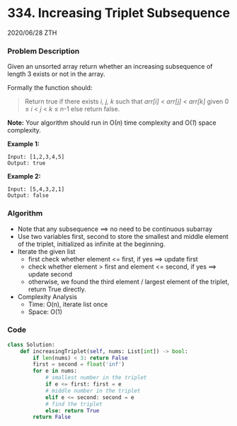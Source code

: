# 334. Increasing Triplet Subsequence

2020/06/28 ZTH

### Problem Description

Given an unsorted array return whether an increasing subsequence of length 3 exists or not in the array.

Formally the function should:

> Return true if there exists *i, j, k*
> such that *arr[i]* < *arr[j]* < *arr[k]* given 0 ≤ *i* < *j* < *k* ≤ *n*-1 else return false.

**Note:** Your algorithm should run in O(*n*) time complexity and O(*1*) space complexity.

**Example 1:**

```
Input: [1,2,3,4,5]
Output: true
```

**Example 2:**

```
Input: [5,4,3,2,1]
Output: false
```



### Algorithm

* Note that any subsequence ==> no need to be continuous subarray
* Use two variables first, second to store the smallest and middle element of the triplet, initialized as infinite at the beginning.
* Iterate the given list
  *  first check whether element <= first, if yes ==> update first
  * check whether element > first and element <= second, if yes ==> update second
  * otherwise, we found the third element / largest element of the triplet, return True directly.
* Complexity Analysis
  * Time: O(n), iterate list once
  * Space: O(1)



### Code

```python
class Solution:
    def increasingTriplet(self, nums: List[int]) -> bool:
        if len(nums) < 3: return False
        first = second = float('inf')
        for e in nums:
            # smallest number in the triplet
            if e <= first: first = e
            # middle number in the triplet
            elif e <= second: second = e
            # find the triplet
            else: return True
        return False
        
```

